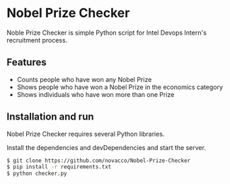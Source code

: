 # Nobel Prize Checker

Noble Prize Checker is simple Python script for Intel Devops Intern's recruitment process. 

## Features

- Counts people who have won any Nobel Prize
- Shows people who have won a Nobel Prize in the economics category
- Shows individuals who have won more than one Prize

## Installation and run

Nobel Prize Checker requires several Python libraries.

Install the dependencies and devDependencies and start the server.

```sh
$ git clone https://github.com/novacco/Nobel-Prize-Checker
$ pip install -r requirements.txt
$ python checker.py
```

